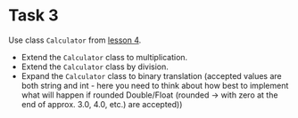 # Task 3

Use class `Calculator` from [lesson 4](../../lessons/lesson4/task3).

- Extend the `Calculator` class to multiplication.
- Extend the `Calculator` class by division.
- Expand the `Calculator` class to binary translation (accepted values are both string
  and int - here you need to think about how best to implement what will happen if
  rounded Double/Float (rounded -> with zero at the end of approx. 3.0, 4.0, etc.)
  are accepted))
